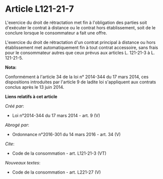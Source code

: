 # Article L121-21-7

L'exercice du droit de rétractation met fin à l'obligation des parties soit d'exécuter le contrat à distance ou le contrat
hors établissement, soit de le conclure lorsque le consommateur a fait une offre. 

L'exercice du droit de rétractation d'un contrat principal à distance ou hors établissement met automatiquement fin à tout
contrat accessoire, sans frais pour le consommateur autres que ceux prévus aux articles L. 121-21-3 à L. 121-21-5.

**Nota:**

Conformément à l'article 34 de la loi n° 2014-344 du 17 mars 2014, ces dispositions introduites par l'article 9 de ladite loi
s'appliquent aux contrats conclus après le 13 juin 2014.

**Liens relatifs à cet article**

_Créé par_:

  - Loi n°2014-344 du 17 mars 2014 - art. 9 (V)

_Abrogé par_:

  - Ordonnance n°2016-301 du 14 mars 2016 - art. 34 (V)

_Cite_:

  - Code de la consommation - art. L121-21-3 (VT)

_Nouveaux textes_:

  - Code de la consommation - art. L221-27 (V)
